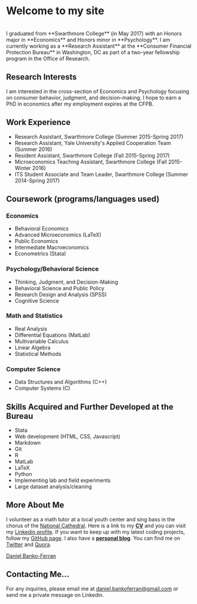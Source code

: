 

# Welcome to my site
<br>
I graduated from **Swarthmore College** (in May 2017) with an Honors major in **Economics** and Honors minor in **Psychology**.
I am currently  working as a **Research Assistant** at the **Consumer Financial Protection Bureau** in Washington, DC as part of a two-year fellowship program in the Office of Research.

## Research Interests

I am interested in the cross-section of Economics and Psychology focusing on consumer behavior, judgment, and decision-making. I hope to earn a PhD in economics after my employment expires at the CFPB.

## Work Experience
- Research Assistant, Swarthmore College (Summer 2015-Spring 2017)
- Research Assistant, Yale University's Applied Cooperation Team (Summer 2016)
- Resident Assistant, Swarthmore College (Fall 2015-Spring 2017)
- Microeconomics Teaching Assistant, Swarthmore College (Fall 2015-Winter 2016)
- ITS Student Associate and Team Leader, Swarthmore College (Summer 2014-Spring 2017)

## Coursework (programs/languages used)

### Economics
- Behavioral Economics
- Advanced Microeconomics (LaTeX)
- Public Economics
- Intermediate Macroeconomics
- Econometrics (Stata)

### Psychology/Behavioral Science
- Thinking, Judgment, and Decision-Making
- Behavioral Science and Public Policy
- Research Design and Analysis (SPSS)
- Cognitive Science

### Math and Statistics
- Real Analysis
- Differential Equations (MatLab)
- Multivariable Calculus
- Linear Algebra
- Statistical Methods

### Computer Science
- Data Structures and Algorithms (C++)
- Computer Systems (C)

## Skills Acquired and Further Developed at the Bureau
- Stata
- Web development (HTML, CSS, Javascript)
- Markdown
- Git
- R
- MatLab
- LaTeX
- Python
- Implementing lab and field experiments
- Large dataset analysis/cleaning

## More About Me

I volunteer as a math tutor at a local youth center and sing bass in the chorus of the [National Cathedral](http://www.cathedralchoralsociety.org/cathedral-choral-society). Here is a link to my **[CV](https://www.dropbox.com/s/rok02wsilwfyr9w/dbankoResume.docx?dl=0)** and you can visit my [Linkedin profile](https://www.linkedin.com/in/daniel-banko/). If you want to keep up with my latest coding projects, follow my [GitHub page](https://github.com/danielbanko). I also have a **[personal blog](https://danielbanko.wordpress.com/)**. You can find me on [Twitter](https://twitter.com/Banjodan2) and [Quora](https://www.quora.com/profile/Daniel-Banko).

<script type="text/javascript" src="https://platform.linkedin.com/badges/js/profile.js" async defer></script>
<p>
<div class="LI-profile-badge"  data-version="v1" data-size="medium" data-locale="en_US" data-type="horizontal" data-theme="light" data-vanity="daniel-banko-ferran-4584b951"><a class="LI-simple-link" href='https://www.linkedin.com/in/daniel-banko-ferran-4584b951?trk=profile-badge'>Daniel Banko-Ferran</a></div>
</p>

## Contacting Me...
For any inquiries, please email me at <a href="mailto:daniel.bankoferran@gmail.com?" target="_top">daniel.bankoferran@gmail.com</a> or send me a private message on Linkedin.
